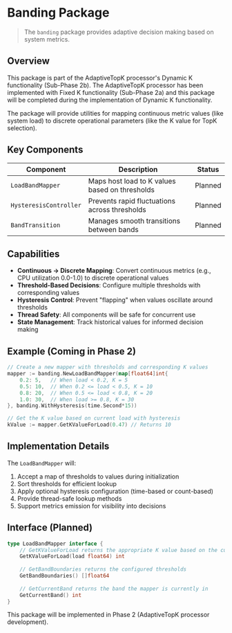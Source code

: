 # Banding Package

> The `banding` package provides adaptive decision making based on system metrics.

## Overview

This package is part of the AdaptiveTopK processor's Dynamic K functionality (Sub-Phase 2b). The AdaptiveTopK processor has been implemented with Fixed K functionality (Sub-Phase 2a) and this package will be completed during the implementation of Dynamic K functionality.

The package will provide utilities for mapping continuous metric values (like system load) to discrete operational parameters (like the K value for TopK selection).

## Key Components

| Component | Description | Status |
|-----------|-------------|--------|
| `LoadBandMapper` | Maps host load to K values based on thresholds | Planned |
| `HysteresisController` | Prevents rapid fluctuations across thresholds | Planned |
| `BandTransition` | Manages smooth transitions between bands | Planned |

## Capabilities

- **Continuous → Discrete Mapping**: Convert continuous metrics (e.g., CPU utilization 0.0-1.0) to discrete operational values
- **Threshold-Based Decisions**: Configure multiple thresholds with corresponding values
- **Hysteresis Control**: Prevent "flapping" when values oscillate around thresholds
- **Thread Safety**: All components will be safe for concurrent use
- **State Management**: Track historical values for informed decision making

## Example (Coming in Phase 2)

```go
// Create a new mapper with thresholds and corresponding K values
mapper := banding.NewLoadBandMapper(map[float64]int{
    0.2: 5,   // When load < 0.2, K = 5
    0.5: 10,  // When 0.2 <= load < 0.5, K = 10
    0.8: 20,  // When 0.5 <= load < 0.8, K = 20
    1.0: 30,  // When load >= 0.8, K = 30
}, banding.WithHysteresis(time.Second*15))

// Get the K value based on current load with hysteresis
kValue := mapper.GetKValueForLoad(0.47) // Returns 10
```

## Implementation Details

The `LoadBandMapper` will:

1. Accept a map of thresholds to values during initialization
2. Sort thresholds for efficient lookup
3. Apply optional hysteresis configuration (time-based or count-based)
4. Provide thread-safe lookup methods
5. Support metrics emission for visibility into decisions

## Interface (Planned)

```go
type LoadBandMapper interface {
    // GetKValueForLoad returns the appropriate K value based on the current load
    GetKValueForLoad(load float64) int
    
    // GetBandBoundaries returns the configured thresholds
    GetBandBoundaries() []float64
    
    // GetCurrentBand returns the band the mapper is currently in
    GetCurrentBand() int
}
```

This package will be implemented in Phase 2 (AdaptiveTopK processor development).